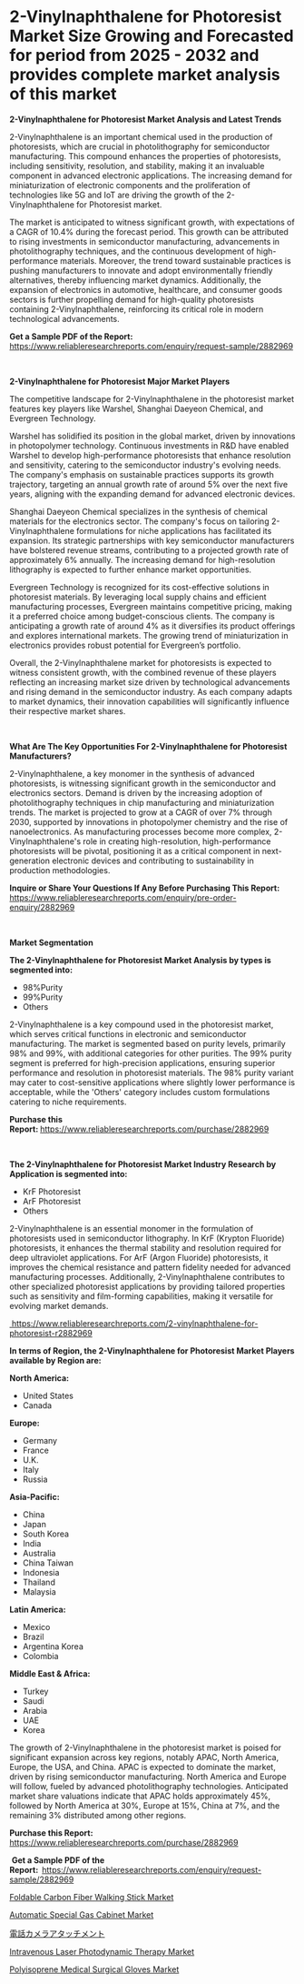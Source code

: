 <p><h1>2-Vinylnaphthalene for Photoresist Market Size Growing and Forecasted for period from 2025 - 2032 and provides complete market analysis of this market</h1></p><p><strong>2-Vinylnaphthalene for Photoresist Market Analysis and Latest Trends</strong></p>
<p><p>2-Vinylnaphthalene is an important chemical used in the production of photoresists, which are crucial in photolithography for semiconductor manufacturing. This compound enhances the properties of photoresists, including sensitivity, resolution, and stability, making it an invaluable component in advanced electronic applications. The increasing demand for miniaturization of electronic components and the proliferation of technologies like 5G and IoT are driving the growth of the 2-Vinylnaphthalene for Photoresist market.</p><p>The market is anticipated to witness significant growth, with expectations of a CAGR of 10.4% during the forecast period. This growth can be attributed to rising investments in semiconductor manufacturing, advancements in photolithography techniques, and the continuous development of high-performance materials. Moreover, the trend toward sustainable practices is pushing manufacturers to innovate and adopt environmentally friendly alternatives, thereby influencing market dynamics. Additionally, the expansion of electronics in automotive, healthcare, and consumer goods sectors is further propelling demand for high-quality photoresists containing 2-Vinylnaphthalene, reinforcing its critical role in modern technological advancements.</p></p>
<p><strong>Get a Sample PDF of the Report:&nbsp;</strong> <a href="https://www.reliableresearchreports.com/enquiry/request-sample/2882969?utm_campaign=48&utm_medium=2&utm_source=Github&utm_content=ia&utm_term=13032025&utm_id=2-vinylnaphthalene-for-photoresist">https://www.reliableresearchreports.com/enquiry/request-sample/2882969</a></p>
<p>&nbsp;</p>
<p><strong>2-Vinylnaphthalene for Photoresist Major Market Players</strong></p>
<p><p>The competitive landscape for 2-Vinylnaphthalene in the photoresist market features key players like Warshel, Shanghai Daeyeon Chemical, and Evergreen Technology. </p><p>Warshel has solidified its position in the global market, driven by innovations in photopolymer technology. Continuous investments in R&D have enabled Warshel to develop high-performance photoresists that enhance resolution and sensitivity, catering to the semiconductor industry's evolving needs. The company's emphasis on sustainable practices supports its growth trajectory, targeting an annual growth rate of around 5% over the next five years, aligning with the expanding demand for advanced electronic devices.</p><p>Shanghai Daeyeon Chemical specializes in the synthesis of chemical materials for the electronics sector. The company's focus on tailoring 2-Vinylnaphthalene formulations for niche applications has facilitated its expansion. Its strategic partnerships with key semiconductor manufacturers have bolstered revenue streams, contributing to a projected growth rate of approximately 6% annually. The increasing demand for high-resolution lithography is expected to further enhance market opportunities.</p><p>Evergreen Technology is recognized for its cost-effective solutions in photoresist materials. By leveraging local supply chains and efficient manufacturing processes, Evergreen maintains competitive pricing, making it a preferred choice among budget-conscious clients. The company is anticipating a growth rate of around 4% as it diversifies its product offerings and explores international markets. The growing trend of miniaturization in electronics provides robust potential for Evergreen’s portfolio.</p><p>Overall, the 2-Vinylnaphthalene market for photoresists is expected to witness consistent growth, with the combined revenue of these players reflecting an increasing market size driven by technological advancements and rising demand in the semiconductor industry. As each company adapts to market dynamics, their innovation capabilities will significantly influence their respective market shares.</p></p>
<p>&nbsp;</p>
<p><strong>What Are The Key Opportunities For 2-Vinylnaphthalene for Photoresist Manufacturers?</strong></p>
<p><p>2-Vinylnaphthalene, a key monomer in the synthesis of advanced photoresists, is witnessing significant growth in the semiconductor and electronics sectors. Demand is driven by the increasing adoption of photolithography techniques in chip manufacturing and miniaturization trends. The market is projected to grow at a CAGR of over 7% through 2030, supported by innovations in photopolymer chemistry and the rise of nanoelectronics. As manufacturing processes become more complex, 2-Vinylnaphthalene's role in creating high-resolution, high-performance photoresists will be pivotal, positioning it as a critical component in next-generation electronic devices and contributing to sustainability in production methodologies.</p></p>
<p><strong>Inquire or Share Your Questions If Any Before Purchasing This Report:</strong> <a href="https://www.reliableresearchreports.com/enquiry/pre-order-enquiry/2882969?utm_campaign=48&utm_medium=2&utm_source=Github&utm_content=ia&utm_term=13032025&utm_id=2-vinylnaphthalene-for-photoresist">https://www.reliableresearchreports.com/enquiry/pre-order-enquiry/2882969</a></p>
<p>&nbsp;</p>
<p><strong>Market Segmentation</strong></p>
<p><strong>The 2-Vinylnaphthalene for Photoresist Market Analysis by types is segmented into:</strong></p>
<p><ul><li>98%Purity</li><li>99%Purity</li><li>Others</li></ul></p>
<p><p>2-Vinylnaphthalene is a key compound used in the photoresist market, which serves critical functions in electronic and semiconductor manufacturing. The market is segmented based on purity levels, primarily 98% and 99%, with additional categories for other purities. The 99% purity segment is preferred for high-precision applications, ensuring superior performance and resolution in photoresist materials. The 98% purity variant may cater to cost-sensitive applications where slightly lower performance is acceptable, while the 'Others' category includes custom formulations catering to niche requirements.</p></p>
<p><strong>Purchase this Report:&nbsp;</strong><a href="https://www.reliableresearchreports.com/purchase/2882969?utm_campaign=48&utm_medium=2&utm_source=Github&utm_content=ia&utm_term=13032025&utm_id=2-vinylnaphthalene-for-photoresist">https://www.reliableresearchreports.com/purchase/2882969</a></p>
<p>&nbsp;</p>
<p><strong>The 2-Vinylnaphthalene for Photoresist Market Industry Research by Application is segmented into:</strong></p>
<p><ul><li>KrF Photoresist</li><li>ArF Photoresist</li><li>Others</li></ul></p>
<p><p>2-Vinylnaphthalene is an essential monomer in the formulation of photoresists used in semiconductor lithography. In KrF (Krypton Fluoride) photoresists, it enhances the thermal stability and resolution required for deep ultraviolet applications. For ArF (Argon Fluoride) photoresists, it improves the chemical resistance and pattern fidelity needed for advanced manufacturing processes. Additionally, 2-Vinylnaphthalene contributes to other specialized photoresist applications by providing tailored properties such as sensitivity and film-forming capabilities, making it versatile for evolving market demands.</p></p>
<p><a href="https://www.reliableresearchreports.com/2-vinylnaphthalene-for-photoresist-r2882969?utm_campaign=48&utm_medium=2&utm_source=Github&utm_content=ia&utm_term=13032025&utm_id=2-vinylnaphthalene-for-photoresist">&nbsp;https://www.reliableresearchreports.com/2-vinylnaphthalene-for-photoresist-r2882969</a></p>
<p><strong>In terms of Region, the 2-Vinylnaphthalene for Photoresist Market Players available by Region are:</strong></p>
<p>
    <p> <strong> North America: </strong>
        <ul>
            <li>United States</li>
            <li>Canada</li>
        </ul>
        </p> 
    <p> <strong> Europe: </strong>
        <ul>
            <li>Germany</li>
            <li>France</li>
            <li>U.K.</li>
            <li>Italy</li>
            <li>Russia</li>
        </ul>
        </p> 
    <p> <strong> Asia-Pacific: </strong>
        <ul>
            <li>China</li>
            <li>Japan</li>
            <li>South Korea</li>
            <li>India</li>
            <li>Australia</li>
            <li>China Taiwan</li>
            <li>Indonesia</li>
            <li>Thailand</li>
            <li>Malaysia</li>
        </ul>
        </p> 
    <p> <strong> Latin America: </strong>
        <ul>
            <li>Mexico</li>
            <li>Brazil</li>
            <li>Argentina Korea</li>
            <li>Colombia</li>
        </ul>
        </p> 
    <p> <strong> Middle East & Africa: </strong>
        <ul>
            <li>Turkey</li>
            <li>Saudi</li>
            <li>Arabia</li>
            <li>UAE</li>
            <li>Korea</li>
        </ul>
    </p>
    </p>
<p><p>The growth of 2-Vinylnaphthalene in the photoresist market is poised for significant expansion across key regions, notably APAC, North America, Europe, the USA, and China. APAC is expected to dominate the market, driven by rising semiconductor manufacturing. North America and Europe will follow, fueled by advanced photolithography technologies. Anticipated market share valuations indicate that APAC holds approximately 45%, followed by North America at 30%, Europe at 15%, China at 7%, and the remaining 3% distributed among other regions.</p></p>
<p><strong>Purchase this Report: </strong><a href="https://www.reliableresearchreports.com/purchase/2882969?utm_campaign=48&utm_medium=2&utm_source=Github&utm_content=ia&utm_term=13032025&utm_id=2-vinylnaphthalene-for-photoresist">https://www.reliableresearchreports.com/purchase/2882969</a></p>
<p>&nbsp;<strong>Get a Sample PDF of the Report:&nbsp;&nbsp;</strong><a href="https://www.reliableresearchreports.com/enquiry/request-sample/2882969?utm_campaign=48&utm_medium=2&utm_source=Github&utm_content=ia&utm_term=13032025&utm_id=2-vinylnaphthalene-for-photoresist">https://www.reliableresearchreports.com/enquiry/request-sample/2882969</a></p>
<p><strong></strong></p>
<p><p><a href="https://github.com/giardafshaxb/Market-Research-Report-List-1/blob/main/foldable-carbon-fiber-walking-stick-market.md?utm_campaign=48&utm_medium=2&utm_source=Github&utm_content=ia&utm_term=13032025&utm_id=2-vinylnaphthalene-for-photoresist">Foldable Carbon Fiber Walking Stick Market</a></p><p><a href="https://github.com/hutchkloor4x/Market-Research-Report-List-1/blob/main/automatic-special-gas-cabinet-market.md?utm_campaign=48&utm_medium=2&utm_source=Github&utm_content=ia&utm_term=13032025&utm_id=2-vinylnaphthalene-for-photoresist">Automatic Special Gas Cabinet Market</a></p><p><a href="https://github.com/lababdou/Market-Research-Report-List-7/blob/main/693127843754.md?utm_campaign=48&utm_medium=2&utm_source=Github&utm_content=ia&utm_term=13032025&utm_id=2-vinylnaphthalene-for-photoresist">電話カメラアタッチメント</a></p><p><a href="https://github.com/ludongfomban/Market-Research-Report-List-1/blob/main/intravenous-laser-photodynamic-therapy-market.md?utm_campaign=48&utm_medium=2&utm_source=Github&utm_content=ia&utm_term=13032025&utm_id=2-vinylnaphthalene-for-photoresist">Intravenous Laser Photodynamic Therapy Market</a></p><p><a href="https://github.com/kimanyuzuga/Market-Research-Report-List-1/blob/main/polyisoprene-medical-surgical-gloves-market.md?utm_campaign=48&utm_medium=2&utm_source=Github&utm_content=ia&utm_term=13032025&utm_id=2-vinylnaphthalene-for-photoresist">Polyisoprene Medical Surgical Gloves Market</a></p></p>
